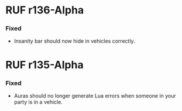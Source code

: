# RUF r136-Alpha
### Fixed
* Insanity bar should now hide in vehicles correctly.

# RUF r135-Alpha
### Fixed
* Auras should no longer generate Lua errors when someone in your party is in a vehicle.

